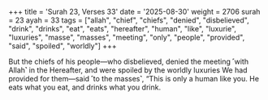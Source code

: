 +++
title = 'Surah 23, Verses 33'
date = '2025-08-30'
weight = 2706
surah = 23
ayah = 33
tags = ["allah", "chief", "chiefs", "denied", "disbelieved", "drink", "drinks", "eat", "eats", "hereafter", "human", "like", "luxurie", "luxuries", "masse", "masses", "meeting", "only", "people", "provided", "said", "spoiled", "worldly"]
+++

But the chiefs of his people—who disbelieved, denied the meeting ˹with Allah˺ in the Hereafter, and were spoiled by the worldly luxuries We had provided for them—said ˹to the masses˺, “This is only a human like you. He eats what you eat, and drinks what you drink.